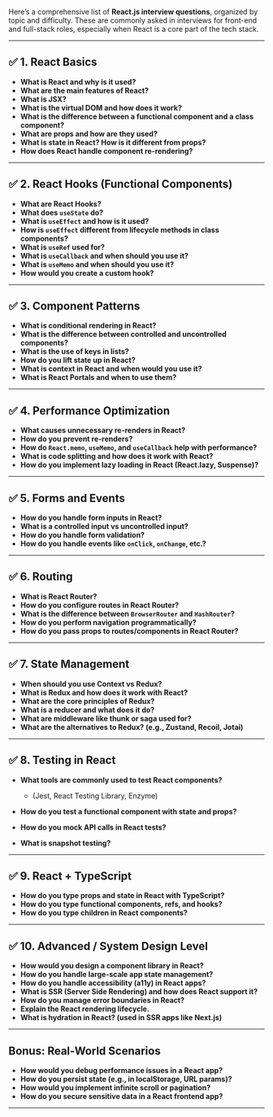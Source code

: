 Here’s a comprehensive list of **React.js interview questions**, organized by topic and difficulty. These are commonly asked in interviews for front-end and full-stack roles, especially when React is a core part of the tech stack.

---

## ✅ 1. **React Basics**

* **What is React and why is it used?**
* **What are the main features of React?**
* **What is JSX?**
* **What is the virtual DOM and how does it work?**
* **What is the difference between a functional component and a class component?**
* **What are props and how are they used?**
* **What is state in React? How is it different from props?**
* **How does React handle component re-rendering?**

---

## ✅ 2. **React Hooks (Functional Components)**

* **What are React Hooks?**
* **What does `useState` do?**
* **What is `useEffect` and how is it used?**
* **How is `useEffect` different from lifecycle methods in class components?**
* **What is `useRef` used for?**
* **What is `useCallback` and when should you use it?**
* **What is `useMemo` and when should you use it?**
* **How would you create a custom hook?**

---

## ✅ 3. **Component Patterns**

* **What is conditional rendering in React?**
* **What is the difference between controlled and uncontrolled components?**
* **What is the use of keys in lists?**
* **How do you lift state up in React?**
* **What is context in React and when would you use it?**
* **What is React Portals and when to use them?**

---

## ✅ 4. **Performance Optimization**

* **What causes unnecessary re-renders in React?**
* **How do you prevent re-renders?**
* **How do `React.memo`, `useMemo`, and `useCallback` help with performance?**
* **What is code splitting and how does it work with React?**
* **How do you implement lazy loading in React (React.lazy, Suspense)?**

---

## ✅ 5. **Forms and Events**

* **How do you handle form inputs in React?**
* **What is a controlled input vs uncontrolled input?**
* **How do you handle form validation?**
* **How do you handle events like `onClick`, `onChange`, etc.?**

---

## ✅ 6. **Routing**

* **What is React Router?**
* **How do you configure routes in React Router?**
* **What is the difference between `BrowserRouter` and `HashRouter`?**
* **How do you perform navigation programmatically?**
* **How do you pass props to routes/components in React Router?**

---

## ✅ 7. **State Management**

* **When should you use Context vs Redux?**
* **What is Redux and how does it work with React?**
* **What are the core principles of Redux?**
* **What is a reducer and what does it do?**
* **What are middleware like thunk or saga used for?**
* **What are the alternatives to Redux? (e.g., Zustand, Recoil, Jotai)**

---

## ✅ 8. **Testing in React**

* **What tools are commonly used to test React components?**

  * (Jest, React Testing Library, Enzyme)
* **How do you test a functional component with state and props?**
* **How do you mock API calls in React tests?**
* **What is snapshot testing?**

---

## ✅ 9. **React + TypeScript**

* **How do you type props and state in React with TypeScript?**
* **How do you type functional components, refs, and hooks?**
* **How do you type children in React components?**

---

## ✅ 10. **Advanced / System Design Level**

* **How would you design a component library in React?**
* **How do you handle large-scale app state management?**
* **How do you handle accessibility (a11y) in React apps?**
* **What is SSR (Server Side Rendering) and how does React support it?**
* **How do you manage error boundaries in React?**
* **Explain the React rendering lifecycle.**
* **What is hydration in React? (used in SSR apps like Next.js)**

---

## Bonus: **Real-World Scenarios**

* **How would you debug performance issues in a React app?**
* **How do you persist state (e.g., in localStorage, URL params)?**
* **How would you implement infinite scroll or pagination?**
* **How do you secure sensitive data in a React frontend app?**

---

